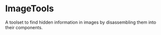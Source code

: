# ImageTools
A toolset to find hidden information in images by disassembling them into their components.
